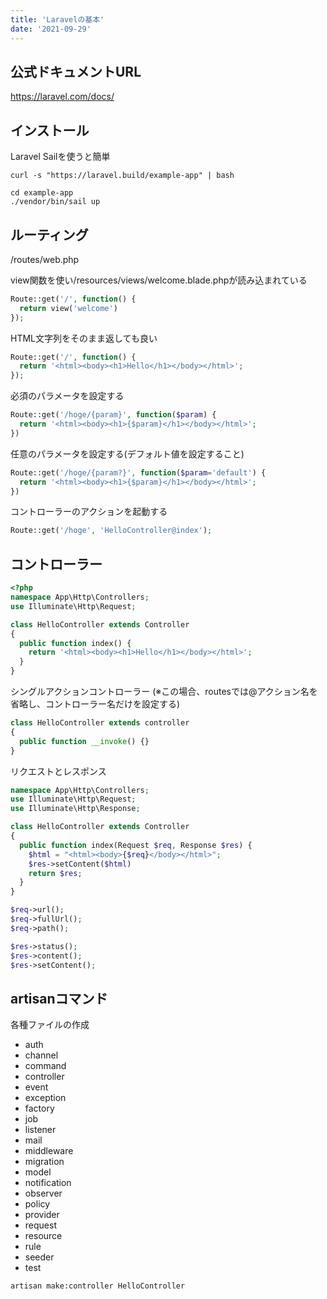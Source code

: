 ```yaml
---
title: 'Laravelの基本'
date: '2021-09-29'
---
```


## 公式ドキュメントURL
https://laravel.com/docs/

## インストール
Laravel Sailを使うと簡単

```shell
curl -s "https://laravel.build/example-app" | bash
```

```shell
cd example-app
./vendor/bin/sail up
```

## ルーティング

/routes/web.php

view関数を使い/resources/views/welcome.blade.phpが読み込まれている

```php
Route::get('/', function() {
  return view('welcome')
});
```

HTML文字列をそのまま返しても良い

```php
Route::get('/', function() {
  return '<html><body><h1>Hello</h1></body></html>';
});
```

必須のパラメータを設定する

```php
Route::get('/hoge/{param}', function($param) {
  return '<html><body><h1>{$param}</h1></body></html>';
})
```

任意のパラメータを設定する(デフォルト値を設定すること)

```php
Route::get('/hoge/{param?}', function($param='default') {
  return '<html><body><h1>{$param}</h1></body></html>';
})
```

コントローラーのアクションを起動する

```php
Route::get('/hoge', 'HelloController@index');
```

## コントローラー

```php
<?php
namespace App\Http\Controllers;
use Illuminate\Http\Request;

class HelloController extends Controller
{
  public function index() {
    return '<html><body><h1>Hello</h1></body></html>';
  }
}
```

シングルアクションコントローラー
(※この場合、routesでは@アクション名を省略し、コントローラー名だけを設定する)

```php
class HelloController extends controller
{
  public function __invoke() {}
}
```

リクエストとレスポンス

```php
namespace App\Http\Controllers;
use Illuminate\Http\Request;
use Illuminate\Http\Response;

class HelloController extends Controller
{
  public function index(Request $req, Response $res) {
    $html = "<html><body>{$req}</body></html>";
    $res->setContent($html)
    return $res;
  }
}

$req->url();
$req->fullUrl();
$req->path();

$res->status();
$res->content();
$res->setContent();

```




## artisanコマンド

各種ファイルの作成
* auth
* channel
* command
* controller
* event
* exception
* factory
* job
* listener
* mail
* middleware
* migration
* model
* notification
* observer
* policy
* provider
* request
* resource
* rule
* seeder
* test

```shell
artisan make:controller HelloController
```


